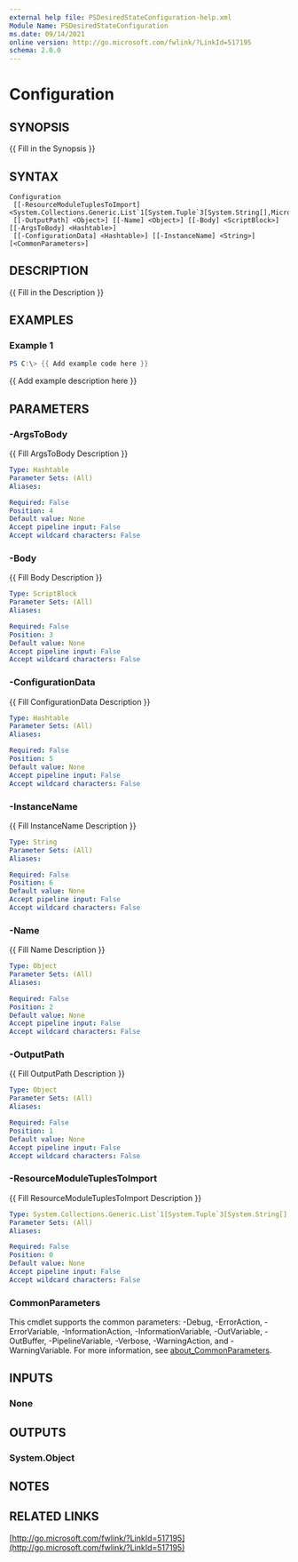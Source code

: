 ```yaml
---
external help file: PSDesiredStateConfiguration-help.xml
Module Name: PSDesiredStateConfiguration
ms.date: 09/14/2021
online version: http://go.microsoft.com/fwlink/?LinkId=517195
schema: 2.0.0
---
```


# Configuration

## SYNOPSIS
{{ Fill in the Synopsis }}

## SYNTAX

```
Configuration
 [[-ResourceModuleTuplesToImport] <System.Collections.Generic.List`1[System.Tuple`3[System.String[],Microsoft.PowerShell.Commands.ModuleSpecification[],System.Version]]>]
 [[-OutputPath] <Object>] [[-Name] <Object>] [[-Body] <ScriptBlock>] [[-ArgsToBody] <Hashtable>]
 [[-ConfigurationData] <Hashtable>] [[-InstanceName] <String>] [<CommonParameters>]
```

## DESCRIPTION
{{ Fill in the Description }}

## EXAMPLES

### Example 1
```powershell
PS C:\> {{ Add example code here }}
```

{{ Add example description here }}

## PARAMETERS

### -ArgsToBody
{{ Fill ArgsToBody Description }}

```yaml
Type: Hashtable
Parameter Sets: (All)
Aliases:

Required: False
Position: 4
Default value: None
Accept pipeline input: False
Accept wildcard characters: False
```

### -Body
{{ Fill Body Description }}

```yaml
Type: ScriptBlock
Parameter Sets: (All)
Aliases:

Required: False
Position: 3
Default value: None
Accept pipeline input: False
Accept wildcard characters: False
```

### -ConfigurationData
{{ Fill ConfigurationData Description }}

```yaml
Type: Hashtable
Parameter Sets: (All)
Aliases:

Required: False
Position: 5
Default value: None
Accept pipeline input: False
Accept wildcard characters: False
```

### -InstanceName
{{ Fill InstanceName Description }}

```yaml
Type: String
Parameter Sets: (All)
Aliases:

Required: False
Position: 6
Default value: None
Accept pipeline input: False
Accept wildcard characters: False
```

### -Name
{{ Fill Name Description }}

```yaml
Type: Object
Parameter Sets: (All)
Aliases:

Required: False
Position: 2
Default value: None
Accept pipeline input: False
Accept wildcard characters: False
```

### -OutputPath
{{ Fill OutputPath Description }}

```yaml
Type: Object
Parameter Sets: (All)
Aliases:

Required: False
Position: 1
Default value: None
Accept pipeline input: False
Accept wildcard characters: False
```

### -ResourceModuleTuplesToImport
{{ Fill ResourceModuleTuplesToImport Description }}

```yaml
Type: System.Collections.Generic.List`1[System.Tuple`3[System.String[],Microsoft.PowerShell.Commands.ModuleSpecification[],System.Version]]
Parameter Sets: (All)
Aliases:

Required: False
Position: 0
Default value: None
Accept pipeline input: False
Accept wildcard characters: False
```

### CommonParameters
This cmdlet supports the common parameters: -Debug, -ErrorAction, -ErrorVariable, -InformationAction, -InformationVariable, -OutVariable, -OutBuffer, -PipelineVariable, -Verbose, -WarningAction, and -WarningVariable. For more information, see [about_CommonParameters](http://go.microsoft.com/fwlink/?LinkID=113216).

## INPUTS

### None

## OUTPUTS

### System.Object
## NOTES

## RELATED LINKS

[http://go.microsoft.com/fwlink/?LinkId=517195](http://go.microsoft.com/fwlink/?LinkId=517195)

